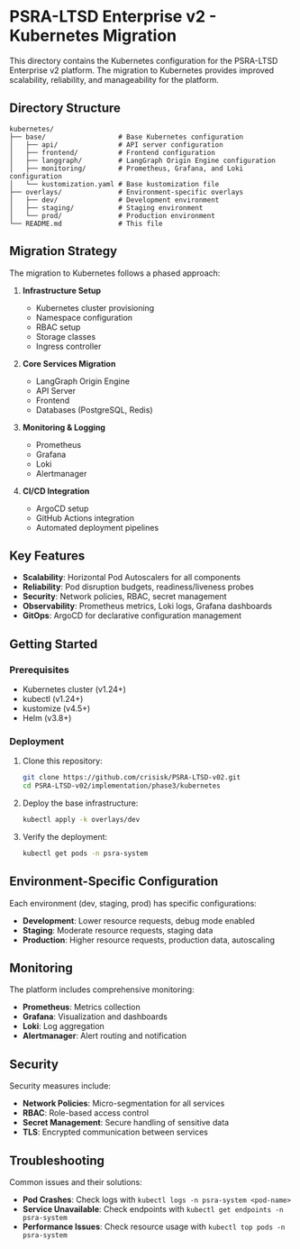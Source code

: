 # PSRA-LTSD Enterprise v2 - Kubernetes Migration

This directory contains the Kubernetes configuration for the PSRA-LTSD Enterprise v2 platform. The migration to Kubernetes provides improved scalability, reliability, and manageability for the platform.

## Directory Structure

```
kubernetes/
├── base/                  # Base Kubernetes configuration
│   ├── api/               # API server configuration
│   ├── frontend/          # Frontend configuration
│   ├── langgraph/         # LangGraph Origin Engine configuration
│   ├── monitoring/        # Prometheus, Grafana, and Loki configuration
│   └── kustomization.yaml # Base kustomization file
├── overlays/              # Environment-specific overlays
│   ├── dev/               # Development environment
│   ├── staging/           # Staging environment
│   └── prod/              # Production environment
└── README.md              # This file
```

## Migration Strategy

The migration to Kubernetes follows a phased approach:

1. **Infrastructure Setup**
   - Kubernetes cluster provisioning
   - Namespace configuration
   - RBAC setup
   - Storage classes
   - Ingress controller

2. **Core Services Migration**
   - LangGraph Origin Engine
   - API Server
   - Frontend
   - Databases (PostgreSQL, Redis)

3. **Monitoring & Logging**
   - Prometheus
   - Grafana
   - Loki
   - Alertmanager

4. **CI/CD Integration**
   - ArgoCD setup
   - GitHub Actions integration
   - Automated deployment pipelines

## Key Features

- **Scalability**: Horizontal Pod Autoscalers for all components
- **Reliability**: Pod disruption budgets, readiness/liveness probes
- **Security**: Network policies, RBAC, secret management
- **Observability**: Prometheus metrics, Loki logs, Grafana dashboards
- **GitOps**: ArgoCD for declarative configuration management

## Getting Started

### Prerequisites

- Kubernetes cluster (v1.24+)
- kubectl (v1.24+)
- kustomize (v4.5+)
- Helm (v3.8+)

### Deployment

1. Clone this repository:
   ```bash
   git clone https://github.com/crisisk/PSRA-LTSD-v02.git
   cd PSRA-LTSD-v02/implementation/phase3/kubernetes
   ```

2. Deploy the base infrastructure:
   ```bash
   kubectl apply -k overlays/dev
   ```

3. Verify the deployment:
   ```bash
   kubectl get pods -n psra-system
   ```

## Environment-Specific Configuration

Each environment (dev, staging, prod) has specific configurations:

- **Development**: Lower resource requests, debug mode enabled
- **Staging**: Moderate resource requests, staging data
- **Production**: Higher resource requests, production data, autoscaling

## Monitoring

The platform includes comprehensive monitoring:

- **Prometheus**: Metrics collection
- **Grafana**: Visualization and dashboards
- **Loki**: Log aggregation
- **Alertmanager**: Alert routing and notification

## Security

Security measures include:

- **Network Policies**: Micro-segmentation for all services
- **RBAC**: Role-based access control
- **Secret Management**: Secure handling of sensitive data
- **TLS**: Encrypted communication between services

## Troubleshooting

Common issues and their solutions:

- **Pod Crashes**: Check logs with `kubectl logs -n psra-system <pod-name>`
- **Service Unavailable**: Check endpoints with `kubectl get endpoints -n psra-system`
- **Performance Issues**: Check resource usage with `kubectl top pods -n psra-system`
